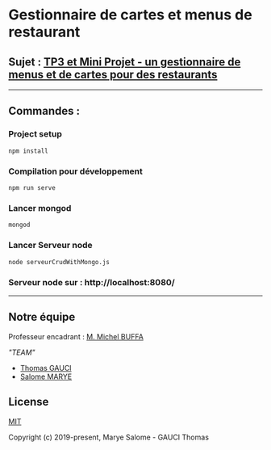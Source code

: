 # Gestionnaire de cartes et menus de restaurant


## Sujet : [TP3 et Mini Projet - un gestionnaire de menus et de cartes pour des restaurants](http://miageprojet2.unice.fr/Intranet_de_Michel_Buffa/Technologies_Web_M1_Miage_2019-2020)
---
## Commandes :

### Project setup
```
npm install
```

### Compilation pour développement
```
npm run serve
```

### Lancer mongod
```
mongod
```

### Lancer Serveur node
```
node serveurCrudWithMongo.js
```

### Serveur node sur : http://localhost:8080/
---
## Notre équipe

Professeur encadrant : [M. Michel BUFFA](https://github.com/micbuffa)

*"TEAM"*

- [Thomas GAUCI](https://github.com/ThomasGauci)
- [Salome MARYE](https://github.com/SalomeMarye)

## License

[MIT](http://opensource.org/licenses/MIT)

Copyright (c) 2019-present, Marye Salome - GAUCI Thomas
